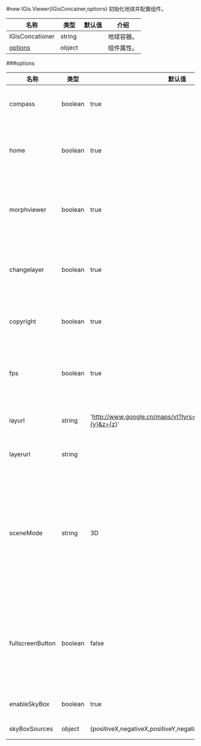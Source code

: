 #new IGis.Viewer(IGisConcainer,options) 
初始化地球并配置组件。  

名称　| 类型 |默认值|介绍  
-------  |------|-   |-------  
IGisConcationer|string||地球容器。  
<a href="#options">options</a>|object||组件属性。

###<a name="options">options</a> 

名称|类型|默认值|介绍
-|-|-|-
compass|boolean|true|是否开启罗盘,默认为ture。  
home|boolean|true|是否创建home按钮,默认为true。
morphviewer|boolean|true|是否创建2D/3D转换按钮,默认为true。
changelayer|boolean|true|是否创建切换图层按钮,默认为true。
copyright|boolean|true|是否显示版权信息,默认为true。
fps|boolean|true|是否显示每秒传输帧数,默认为true。
layurl|string|'http://www.google.cn/maps/vt?lyrs=s@800&x={x}&y={y}&z={z}'|底图地址,默认为谷歌地图。
layerurl|string||地形数据地址。
sceneMode|string|3D|场景模式，如果填"2D",则默认加载2D场景模式，如果填"3D",则默认加载3D场景模式。
fullscreenButton|boolean|false|是否显示全屏按钮，如果设为true，这有默认的全屏按钮。
enableSkyBox|boolean|true|是否创建天空盒。
skyBoxSources|object|{positiveX,negativeX,positiveY,negativeY,positiveZ,negativeZ}|天空盒资源。


               

